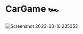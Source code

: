 # CarGame 🏎️

![Screenshot 2023-03-10 235353](https://user-images.githubusercontent.com/118135277/224465692-cd589930-5006-4554-bdb1-63e08b1d12b1.png)
